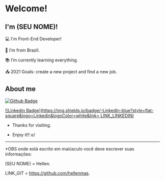 # Welcome!

 

## I'm (SEU NOME)!

 

:computer: I'm Front-End Developer!

:house_with_garden: I’m from Brazil.

:books: I’m currently learning everything.

:outbox_tray: 2021 Goals: create a new project and find a new job.

 

## About me

[![Github Badge](https://img.shields.io/badge/-Github-000?style=flat-square&logo=Github&logoColor=white&link=LINK_GIT)](LINK_GIT)

[![Linkedin Badge](https://img.shields.io/badge/-LinkedIn-blue?style=flat-square&logo=Linkedin&logoColor=white&link= LINK_LINKEDIN)]( LINK_LINKEDIN)


- Thanks for visiting.

- Enjoy it!! o/

----------------------------------------------------------------------------------

*OBS onde está escrito em maiúsculo você deve escrever suas informações:

(SEU NOME) = Hellen.

LINK_GIT = https://github.com/hellenmas.


